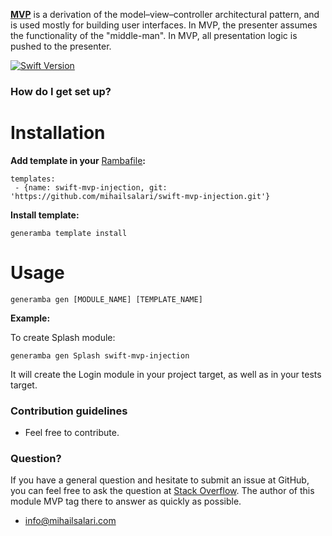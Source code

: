 **[MVP](https://en.wikipedia.org/wiki/Model%E2%80%93view%E2%80%93presenter)** is a derivation of the model–view–controller architectural pattern, and is used mostly for building user interfaces. In MVP, the presenter assumes the functionality of the "middle-man". In MVP, all presentation logic is pushed to the presenter.</br>

[![Swift Version](https://img.shields.io/badge/Swift-2.2--4.x-F16D39.svg?style=flat)](https://developer.apple.com/swift)

### How do I get set up? ###

# Installation

**Add template in your** [Rambafile](https://github.com/rambler-digital-solutions/Generamba/wiki/Rambafile-Structure)**:**
```
templates:
 - {name: swift-mvp-injection, git: 'https://github.com/mihailsalari/swift-mvp-injection.git'}
```

**Install template:**
```
generamba template install
```
# Usage
```
generamba gen [MODULE_NAME] [TEMPLATE_NAME]
```
**Example:**

To create Splash module:

```
generamba gen Splash swift-mvp-injection
```

It will create the Login module in your project target, as well as in your tests target.

### Contribution guidelines ###

* Feel free to contribute.

### Question? ###
If you have a general question and hesitate to submit an issue at GitHub, you can feel free to ask the question at [Stack Overflow](http://stackoverflow.com/). The author of this module MVP tag there to answer as quickly as possible.

* info@mihailsalari.com
